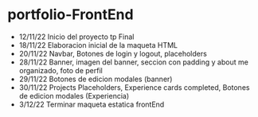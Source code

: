 # portfolio-FrontEnd

- 12/11/22 Inicio del proyecto tp Final
- 18/11/22 Elaboracion inicial de la maqueta HTML
- 20/11/22 Navbar, Botones de login y logout, placeholders
- 28/11/22 Banner, imagen del banner, seccion con padding y about me organizado, foto de perfil
- 29/11/22 Botones de edicion modales (banner)
- 30/11/22 Projects Placeholders, Experience cards completed, Botones de edicion modales (Experiencia)
- 3/12/22  Terminar maqueta estatica frontEnd
